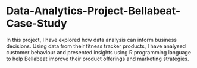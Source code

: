 # Data-Analytics-Project-Bellabeat-Case-Study
In this project, I have explored how data analysis can inform business decisions. Using data from their fitness tracker products, I have analysed customer behaviour and presented insights using R programming language to help Bellabeat improve their product offerings and marketing strategies.
